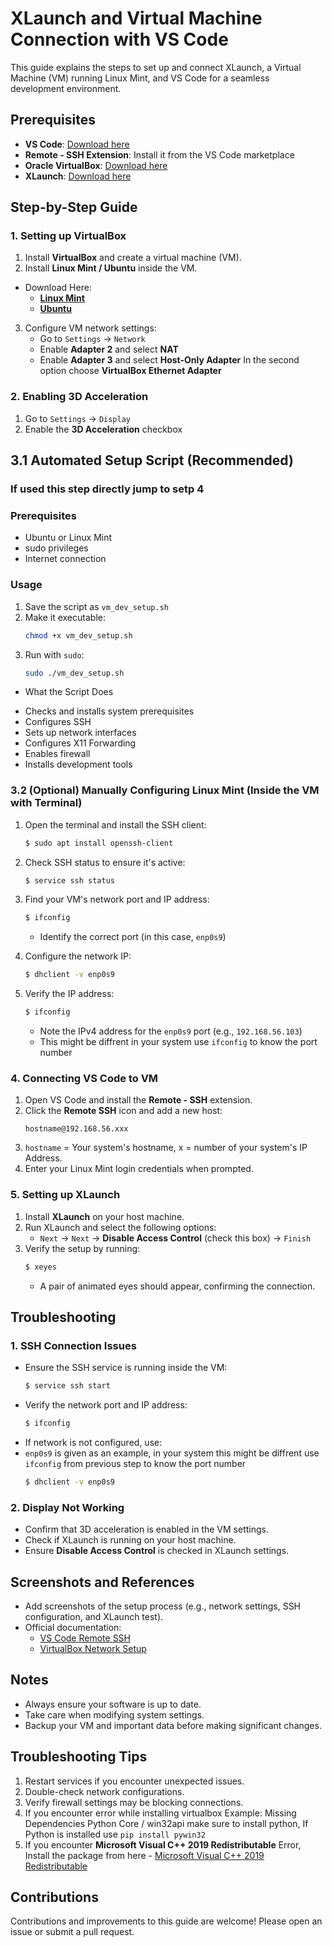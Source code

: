 # XLaunch and Virtual Machine Connection with VS Code

This guide explains the steps to set up and connect XLaunch, a Virtual Machine (VM) running Linux Mint, and VS Code for a seamless development environment.

## Prerequisites

* **VS Code**: [Download here](https://code.visualstudio.com/download)
* **Remote - SSH Extension**: Install it from the VS Code marketplace
* **Oracle VirtualBox**: [Download here](https://www.virtualbox.org/wiki/Downloads)
* **XLaunch**: [Download here](https://sourceforge.net/projects/xming/)

## Step-by-Step Guide

### 1. Setting up VirtualBox

1. Install **VirtualBox** and create a virtual machine (VM).
2. Install **Linux Mint / Ubuntu** inside the VM.
  * Download Here:
    * **[Linux Mint](https://linuxmint.com/)**
    * **[Ubuntu](https://ubuntu.com/)**
   
3. Configure VM network settings:
   * Go to `Settings` → `Network`
   * Enable **Adapter 2** and select **NAT**
   * Enable **Adapter 3** and select **Host-Only Adapter**
     In the second option choose **VirtualBox Ethernet Adapter**

### 2. Enabling 3D Acceleration

1. Go to `Settings` → `Display`
2. Enable the **3D Acceleration** checkbox

## 3.1 Automated Setup Script (Recommended)

### If used this step directly jump to setp 4

### Prerequisites
- Ubuntu or Linux Mint
- sudo privileges
- Internet connection

### Usage
1. Save the script as `vm_dev_setup.sh`
2. Make it executable:
   ```bash
   chmod +x vm_dev_setup.sh
3. Run with `sudo`:
   ```bash
   sudo ./vm_dev_setup.sh
   
* What the Script Does
- Checks and installs system prerequisites
- Configures SSH
- Sets up network interfaces
- Configures X11 Forwarding
- Enables firewall
- Installs development tools

### 3.2 (Optional) Manually Configuring Linux Mint (Inside the VM with Terminal)

1. Open the terminal and install the SSH client:
   ```bash
   $ sudo apt install openssh-client
   ```

2. Check SSH status to ensure it's active:
   ```bash
   $ service ssh status
   ```

3. Find your VM's network port and IP address:
   ```bash
   $ ifconfig
   ```
   * Identify the correct port (in this case, `enp0s9`)

4. Configure the network IP:
   ```bash
   $ dhclient -v enp0s9
   ```

5. Verify the IP address:
   ```bash
   $ ifconfig
   ```
   * Note the IPv4 address for the `enp0s9` port (e.g., `192.168.56.103`)
   * This might be diffrent in your system use `ifconfig` to know the port number

### 4. Connecting VS Code to VM

1. Open VS Code and install the **Remote - SSH** extension.
2. Click the **Remote SSH** icon and add a new host:
   ```
   hostname@192.168.56.xxx
   ```
3. `hostname` = Your system's hostname, x = number of your system's IP Address.
4. Enter your Linux Mint login credentials when prompted.

### 5. Setting up XLaunch

1. Install **XLaunch** on your host machine.
2. Run XLaunch and select the following options:
   * `Next` → `Next` → **Disable Access Control** (check this box) → `Finish`
3. Verify the setup by running:
   ```bash
   $ xeyes
   ```
   * A pair of animated eyes should appear, confirming the connection.

## Troubleshooting

### 1. SSH Connection Issues

* Ensure the SSH service is running inside the VM:
  ```bash
  $ service ssh start
  ```
* Verify the network port and IP address:
  ```bash
  $ ifconfig
  ```
* If network is not configured, use:
* `enp0s9` is given as an example, in your system this might be diffrent use `ifconfig` from previous step to know the port number
  ```bash
  $ dhclient -v enp0s9
  ```

### 2. Display Not Working

* Confirm that 3D acceleration is enabled in the VM settings.
* Check if XLaunch is running on your host machine.
* Ensure **Disable Access Control** is checked in XLaunch settings.

## Screenshots and References

* Add screenshots of the setup process (e.g., network settings, SSH configuration, and XLaunch test).
* Official documentation:
  - [VS Code Remote SSH](https://code.visualstudio.com/docs/remote/ssh)
  - [VirtualBox Network Setup](https://www.virtualbox.org/manual/ch06.html)

## Notes

- Always ensure your software is up to date.
- Take care when modifying system settings.
- Backup your VM and important data before making significant changes.

## Troubleshooting Tips

1. Restart services if you encounter unexpected issues.
2. Double-check network configurations.
3. Verify firewall settings may be blocking connections.
4. If you encounter error while installing virtualbox
   Example: Missing Dependencies Python Core / win32api make sure to install python, If Python is installed use `pip install pywin32`
5. If you encounter **Microsoft Visual C++ 2019 Redistributable** Error,
  Install the package from here - [Microsoft Visual C++ 2019 Redistributable](https://learn.microsoft.com/en-us/cpp/windows/latest-supported-vc-redist?view=msvc-170#latest-microsoft-visual-c-redistributable-version)
   
## Contributions

Contributions and improvements to this guide are welcome! Please open an issue or submit a pull request.

